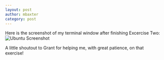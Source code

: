 ```yaml
---
layout: post
author: mbaxter
category: post
---
```

Here is the screenshot of my terminal window after finishing Excercise Two:
![Ubuntu Screenshot](https://lh4.googleusercontent.com/-tEca61KR_-Y/UkmAn-UgcqI/AAAAAAAAAV0/CcMleZaBLfw/w607-h322-no/Screen+Shot+2013-09-30+at+9.21.54+AM.png "Ubuntu Screenshot")

A little shoutout to Grant for helping me, with great patience, on that exercise!
